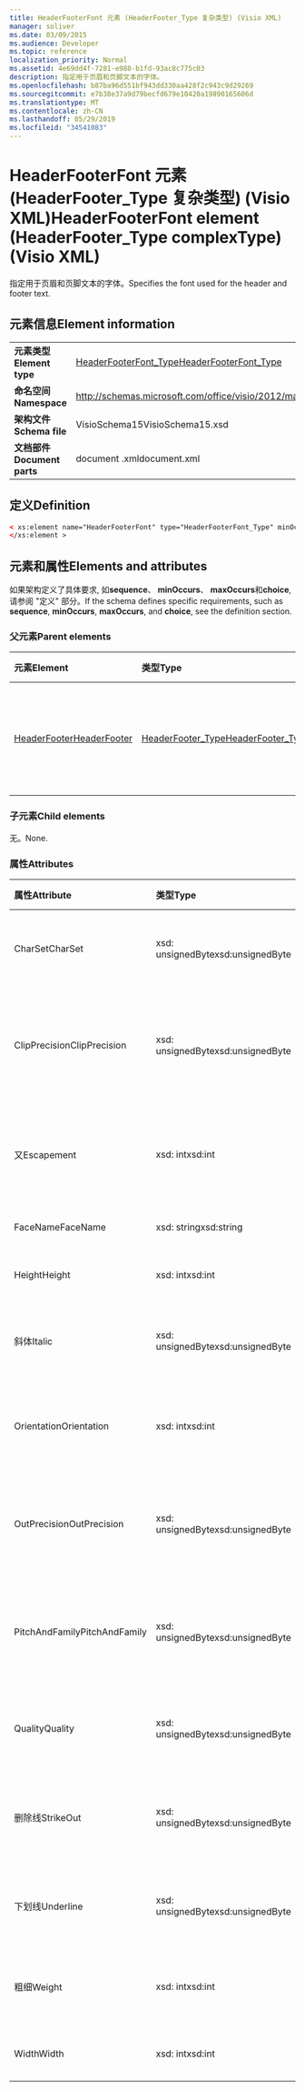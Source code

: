 ```yaml
---
title: HeaderFooterFont 元素 (HeaderFooter_Type 复杂类型) (Visio XML)
manager: soliver
ms.date: 03/09/2015
ms.audience: Developer
ms.topic: reference
localization_priority: Normal
ms.assetid: 4e69dd4f-7281-e988-b1fd-93ac8c775c03
description: 指定用于页眉和页脚文本的字体。
ms.openlocfilehash: b87ba96d551bf943dd330aa428f2c943c9d29269
ms.sourcegitcommit: e7b38e37a9d79becfd679e10420a19890165606d
ms.translationtype: MT
ms.contentlocale: zh-CN
ms.lasthandoff: 05/29/2019
ms.locfileid: "34541083"
---
```

# <a name="headerfooterfont-element-headerfootertype-complextype-visio-xml"></a><span data-ttu-id="b5b51-103">HeaderFooterFont 元素 (HeaderFooter_Type 复杂类型) (Visio XML)</span><span class="sxs-lookup"><span data-stu-id="b5b51-103">HeaderFooterFont element (HeaderFooter_Type complexType) (Visio XML)</span></span>

<span data-ttu-id="b5b51-104">指定用于页眉和页脚文本的字体。</span><span class="sxs-lookup"><span data-stu-id="b5b51-104">Specifies the font used for the header and footer text.</span></span>
  
## <a name="element-information"></a><span data-ttu-id="b5b51-105">元素信息</span><span class="sxs-lookup"><span data-stu-id="b5b51-105">Element information</span></span>

|||
|:-----|:-----|
|<span data-ttu-id="b5b51-106">**元素类型**</span><span class="sxs-lookup"><span data-stu-id="b5b51-106">**Element type**</span></span> <br/> |[<span data-ttu-id="b5b51-107">HeaderFooterFont_Type</span><span class="sxs-lookup"><span data-stu-id="b5b51-107">HeaderFooterFont_Type</span></span>](headerfooterfont_type-complextypevisio-xml.md) <br/> |
|<span data-ttu-id="b5b51-108">**命名空间**</span><span class="sxs-lookup"><span data-stu-id="b5b51-108">**Namespace**</span></span> <br/> |http://schemas.microsoft.com/office/visio/2012/main  <br/> |
|<span data-ttu-id="b5b51-109">**架构文件**</span><span class="sxs-lookup"><span data-stu-id="b5b51-109">**Schema file**</span></span> <br/> |<span data-ttu-id="b5b51-110">VisioSchema15</span><span class="sxs-lookup"><span data-stu-id="b5b51-110">VisioSchema15.xsd</span></span>  <br/> |
|<span data-ttu-id="b5b51-111">**文档部件**</span><span class="sxs-lookup"><span data-stu-id="b5b51-111">**Document parts**</span></span> <br/> |<span data-ttu-id="b5b51-112">document .xml</span><span class="sxs-lookup"><span data-stu-id="b5b51-112">document.xml</span></span>  <br/> |
   
## <a name="definition"></a><span data-ttu-id="b5b51-113">定义</span><span class="sxs-lookup"><span data-stu-id="b5b51-113">Definition</span></span>

```XML
< xs:element name="HeaderFooterFont" type="HeaderFooterFont_Type" minOccurs="0" maxOccurs="1" >
</xs:element >
```

## <a name="elements-and-attributes"></a><span data-ttu-id="b5b51-114">元素和属性</span><span class="sxs-lookup"><span data-stu-id="b5b51-114">Elements and attributes</span></span>

<span data-ttu-id="b5b51-115">如果架构定义了具体要求, 如**sequence**、 **minOccurs**、 **maxOccurs**和**choice**, 请参阅 "定义" 部分。</span><span class="sxs-lookup"><span data-stu-id="b5b51-115">If the schema defines specific requirements, such as **sequence**, **minOccurs**, **maxOccurs**, and **choice**, see the definition section.</span></span> 
  
### <a name="parent-elements"></a><span data-ttu-id="b5b51-116">父元素</span><span class="sxs-lookup"><span data-stu-id="b5b51-116">Parent elements</span></span>

|<span data-ttu-id="b5b51-117">**元素**</span><span class="sxs-lookup"><span data-stu-id="b5b51-117">**Element**</span></span>|<span data-ttu-id="b5b51-118">**类型**</span><span class="sxs-lookup"><span data-stu-id="b5b51-118">**Type**</span></span>|<span data-ttu-id="b5b51-119">**说明**</span><span class="sxs-lookup"><span data-stu-id="b5b51-119">**Description**</span></span>|
|:-----|:-----|:-----|
|[<span data-ttu-id="b5b51-120">HeaderFooter</span><span class="sxs-lookup"><span data-stu-id="b5b51-120">HeaderFooter</span></span>](headerfooter-element-visiodocument_type-complextypevisio-xml.md) <br/> |[<span data-ttu-id="b5b51-121">HeaderFooter_Type</span><span class="sxs-lookup"><span data-stu-id="b5b51-121">HeaderFooter_Type</span></span>](headerfooter_type-complextypevisio-xml.md) <br/> |<span data-ttu-id="b5b51-122">包含文档的页眉和页脚的元素。</span><span class="sxs-lookup"><span data-stu-id="b5b51-122">Contains elements for a document's header and footer.</span></span>  <br/> |
   
### <a name="child-elements"></a><span data-ttu-id="b5b51-123">子元素</span><span class="sxs-lookup"><span data-stu-id="b5b51-123">Child elements</span></span>

<span data-ttu-id="b5b51-124">无。</span><span class="sxs-lookup"><span data-stu-id="b5b51-124">None.</span></span>
  
### <a name="attributes"></a><span data-ttu-id="b5b51-125">属性</span><span class="sxs-lookup"><span data-stu-id="b5b51-125">Attributes</span></span>

|<span data-ttu-id="b5b51-126">**属性**</span><span class="sxs-lookup"><span data-stu-id="b5b51-126">**Attribute**</span></span>|<span data-ttu-id="b5b51-127">**类型**</span><span class="sxs-lookup"><span data-stu-id="b5b51-127">**Type**</span></span>|<span data-ttu-id="b5b51-128">**必需**</span><span class="sxs-lookup"><span data-stu-id="b5b51-128">**Required**</span></span>|<span data-ttu-id="b5b51-129">**描述**</span><span class="sxs-lookup"><span data-stu-id="b5b51-129">**Description**</span></span>|<span data-ttu-id="b5b51-130">**可能的值**</span><span class="sxs-lookup"><span data-stu-id="b5b51-130">**Possible values**</span></span>|
|:-----|:-----|:-----|:-----|:-----|
|<span data-ttu-id="b5b51-131">CharSet</span><span class="sxs-lookup"><span data-stu-id="b5b51-131">CharSet</span></span>  <br/> |<span data-ttu-id="b5b51-132">xsd: unsignedByte</span><span class="sxs-lookup"><span data-stu-id="b5b51-132">xsd:unsignedByte</span></span>  <br/> |<span data-ttu-id="b5b51-133">可选</span><span class="sxs-lookup"><span data-stu-id="b5b51-133">optional</span></span>  <br/> |<span data-ttu-id="b5b51-134">指定字体的字符集。</span><span class="sxs-lookup"><span data-stu-id="b5b51-134">Specifies the character set of the font.</span></span> <span data-ttu-id="b5b51-135">等效于 GDI LOGFONTlfCharSet 字段。</span><span class="sxs-lookup"><span data-stu-id="b5b51-135">Equivalent to the GDI LOGFONTlfCharSet field.</span></span>  <br/> |<span data-ttu-id="b5b51-136">Xsd: unsignedByte 类型的值。</span><span class="sxs-lookup"><span data-stu-id="b5b51-136">Values of the xsd:unsignedByte type.</span></span>  <br/> |
|<span data-ttu-id="b5b51-137">ClipPrecision</span><span class="sxs-lookup"><span data-stu-id="b5b51-137">ClipPrecision</span></span>  <br/> |<span data-ttu-id="b5b51-138">xsd: unsignedByte</span><span class="sxs-lookup"><span data-stu-id="b5b51-138">xsd:unsignedByte</span></span>  <br/> |<span data-ttu-id="b5b51-139">可选</span><span class="sxs-lookup"><span data-stu-id="b5b51-139">optional</span></span>  <br/> |<span data-ttu-id="b5b51-140">指定字体的剪辑精度。</span><span class="sxs-lookup"><span data-stu-id="b5b51-140">Specifies the clipping precision of the font.</span></span> <span data-ttu-id="b5b51-141">等效于 GDI LOGFONTlfClipPrecision 字段。</span><span class="sxs-lookup"><span data-stu-id="b5b51-141">Equivalent to the GDI LOGFONTlfClipPrecision field.</span></span>  <br/> |<span data-ttu-id="b5b51-142">Xsd: unsignedByte 类型的值。</span><span class="sxs-lookup"><span data-stu-id="b5b51-142">Values of the xsd:unsignedByte type.</span></span>  <br/> |
|<span data-ttu-id="b5b51-143">又</span><span class="sxs-lookup"><span data-stu-id="b5b51-143">Escapement</span></span>  <br/> |<span data-ttu-id="b5b51-144">xsd: int</span><span class="sxs-lookup"><span data-stu-id="b5b51-144">xsd:int</span></span>  <br/> |<span data-ttu-id="b5b51-145">可选</span><span class="sxs-lookup"><span data-stu-id="b5b51-145">optional</span></span>  <br/> |<span data-ttu-id="b5b51-146">指定字体的行距属性。</span><span class="sxs-lookup"><span data-stu-id="b5b51-146">Specifies the escapement attribute of the font.</span></span> <span data-ttu-id="b5b51-147">等效于 GDI LOGFONTlfEscapement 字段。</span><span class="sxs-lookup"><span data-stu-id="b5b51-147">Equivalent to the GDI LOGFONTlfEscapement field.</span></span>  <br/> |<span data-ttu-id="b5b51-148">Xsd: int 类型的值。</span><span class="sxs-lookup"><span data-stu-id="b5b51-148">Values of the xsd:int type.</span></span>  <br/> |
|<span data-ttu-id="b5b51-149">FaceName</span><span class="sxs-lookup"><span data-stu-id="b5b51-149">FaceName</span></span>  <br/> |<span data-ttu-id="b5b51-150">xsd: string</span><span class="sxs-lookup"><span data-stu-id="b5b51-150">xsd:string</span></span>  <br/> |<span data-ttu-id="b5b51-151">可选</span><span class="sxs-lookup"><span data-stu-id="b5b51-151">optional</span></span>  <br/> |<span data-ttu-id="b5b51-152">包含有关字体的信息。</span><span class="sxs-lookup"><span data-stu-id="b5b51-152">Contains information about a font.</span></span>  <br/> |<span data-ttu-id="b5b51-153">Xsd: string 类型的值。</span><span class="sxs-lookup"><span data-stu-id="b5b51-153">Values of the xsd:string type.</span></span>  <br/> |
|<span data-ttu-id="b5b51-154">Height</span><span class="sxs-lookup"><span data-stu-id="b5b51-154">Height</span></span>  <br/> |<span data-ttu-id="b5b51-155">xsd: int</span><span class="sxs-lookup"><span data-stu-id="b5b51-155">xsd:int</span></span>  <br/> |<span data-ttu-id="b5b51-156">可选</span><span class="sxs-lookup"><span data-stu-id="b5b51-156">optional</span></span>  <br/> |<span data-ttu-id="b5b51-157">以绘图单位为单位指定形状的高度。</span><span class="sxs-lookup"><span data-stu-id="b5b51-157">Specifies the height of the shape in drawing units.</span></span>  <br/> |<span data-ttu-id="b5b51-158">Xsd: int 类型的值。</span><span class="sxs-lookup"><span data-stu-id="b5b51-158">Values of the xsd:int type.</span></span>  <br/> |
|<span data-ttu-id="b5b51-159">斜体</span><span class="sxs-lookup"><span data-stu-id="b5b51-159">Italic</span></span>  <br/> |<span data-ttu-id="b5b51-160">xsd: unsignedByte</span><span class="sxs-lookup"><span data-stu-id="b5b51-160">xsd:unsignedByte</span></span>  <br/> |<span data-ttu-id="b5b51-161">可选</span><span class="sxs-lookup"><span data-stu-id="b5b51-161">optional</span></span>  <br/> |<span data-ttu-id="b5b51-162">指定字体是否为斜体。</span><span class="sxs-lookup"><span data-stu-id="b5b51-162">Specifies whether the font is italic.</span></span> <span data-ttu-id="b5b51-163">等效于 GDI LOGFONTlfItalic 字段。</span><span class="sxs-lookup"><span data-stu-id="b5b51-163">Equivalent to the GDI LOGFONTlfItalic field.</span></span>  <br/> |<span data-ttu-id="b5b51-164">Xsd: unsignedByte 类型的值。</span><span class="sxs-lookup"><span data-stu-id="b5b51-164">Values of the xsd:unsignedByte type.</span></span>  <br/> |
|<span data-ttu-id="b5b51-165">Orientation</span><span class="sxs-lookup"><span data-stu-id="b5b51-165">Orientation</span></span>  <br/> |<span data-ttu-id="b5b51-166">xsd: int</span><span class="sxs-lookup"><span data-stu-id="b5b51-166">xsd:int</span></span>  <br/> |<span data-ttu-id="b5b51-167">可选</span><span class="sxs-lookup"><span data-stu-id="b5b51-167">optional</span></span>  <br/> |<span data-ttu-id="b5b51-168">指定字体的方向。</span><span class="sxs-lookup"><span data-stu-id="b5b51-168">Specifies the orientation of the font.</span></span> <span data-ttu-id="b5b51-169">等效于 GDI LOGFONTlfOrientation 字段。</span><span class="sxs-lookup"><span data-stu-id="b5b51-169">Equivalent to the GDI LOGFONTlfOrientation field.</span></span>  <br/> |<span data-ttu-id="b5b51-170">Xsd: int 类型的值。</span><span class="sxs-lookup"><span data-stu-id="b5b51-170">Values of the xsd:int type.</span></span>  <br/> |
|<span data-ttu-id="b5b51-171">OutPrecision</span><span class="sxs-lookup"><span data-stu-id="b5b51-171">OutPrecision</span></span>  <br/> |<span data-ttu-id="b5b51-172">xsd: unsignedByte</span><span class="sxs-lookup"><span data-stu-id="b5b51-172">xsd:unsignedByte</span></span>  <br/> |<span data-ttu-id="b5b51-173">可选</span><span class="sxs-lookup"><span data-stu-id="b5b51-173">optional</span></span>  <br/> |<span data-ttu-id="b5b51-174">指定字体的输出精度属性。</span><span class="sxs-lookup"><span data-stu-id="b5b51-174">Specifies the output precision attribute of the font.</span></span> <span data-ttu-id="b5b51-175">等效于 GDI LOGFONTlfOutPrecision 字段。</span><span class="sxs-lookup"><span data-stu-id="b5b51-175">Equivalent to the GDI LOGFONTlfOutPrecision field.</span></span>  <br/> |<span data-ttu-id="b5b51-176">Xsd: unsignedByte 类型的值。</span><span class="sxs-lookup"><span data-stu-id="b5b51-176">Values of the xsd:unsignedByte type.</span></span>  <br/> |
|<span data-ttu-id="b5b51-177">PitchAndFamily</span><span class="sxs-lookup"><span data-stu-id="b5b51-177">PitchAndFamily</span></span>  <br/> |<span data-ttu-id="b5b51-178">xsd: unsignedByte</span><span class="sxs-lookup"><span data-stu-id="b5b51-178">xsd:unsignedByte</span></span>  <br/> |<span data-ttu-id="b5b51-179">可选</span><span class="sxs-lookup"><span data-stu-id="b5b51-179">optional</span></span>  <br/> |<span data-ttu-id="b5b51-180">指定字体的跨度和系列。</span><span class="sxs-lookup"><span data-stu-id="b5b51-180">Specifies the pitch and family of the font.</span></span> <span data-ttu-id="b5b51-181">等效于 GDI LOGFONTlfPitchAndFamily 字段。</span><span class="sxs-lookup"><span data-stu-id="b5b51-181">Equivalent to the GDI LOGFONTlfPitchAndFamily field.</span></span>  <br/> |<span data-ttu-id="b5b51-182">Xsd: unsignedByte 类型的值。</span><span class="sxs-lookup"><span data-stu-id="b5b51-182">Values of the xsd:unsignedByte type.</span></span>  <br/> |
|<span data-ttu-id="b5b51-183">Quality</span><span class="sxs-lookup"><span data-stu-id="b5b51-183">Quality</span></span>  <br/> |<span data-ttu-id="b5b51-184">xsd: unsignedByte</span><span class="sxs-lookup"><span data-stu-id="b5b51-184">xsd:unsignedByte</span></span>  <br/> |<span data-ttu-id="b5b51-185">可选</span><span class="sxs-lookup"><span data-stu-id="b5b51-185">optional</span></span>  <br/> |<span data-ttu-id="b5b51-186">指定字体的输出质量。</span><span class="sxs-lookup"><span data-stu-id="b5b51-186">Specifies the output quality of the font.</span></span> <span data-ttu-id="b5b51-187">等效于 GDI LOGFONTlfQuality 字段。</span><span class="sxs-lookup"><span data-stu-id="b5b51-187">Equivalent to the GDI LOGFONTlfQuality field.</span></span>  <br/> |<span data-ttu-id="b5b51-188">Xsd: unsignedByte 类型的值。</span><span class="sxs-lookup"><span data-stu-id="b5b51-188">Values of the xsd:unsignedByte type.</span></span>  <br/> |
|<span data-ttu-id="b5b51-189">删除线</span><span class="sxs-lookup"><span data-stu-id="b5b51-189">StrikeOut</span></span>  <br/> |<span data-ttu-id="b5b51-190">xsd: unsignedByte</span><span class="sxs-lookup"><span data-stu-id="b5b51-190">xsd:unsignedByte</span></span>  <br/> |<span data-ttu-id="b5b51-191">可选</span><span class="sxs-lookup"><span data-stu-id="b5b51-191">optional</span></span>  <br/> |<span data-ttu-id="b5b51-192">指定字体是否为删除线字体。</span><span class="sxs-lookup"><span data-stu-id="b5b51-192">Specifies whether the font is a strikeout font.</span></span> <span data-ttu-id="b5b51-193">等效于 GDI LOGFONTlfStrikeOut 字段。</span><span class="sxs-lookup"><span data-stu-id="b5b51-193">Equivalent to the GDI LOGFONTlfStrikeOut field.</span></span>  <br/> |<span data-ttu-id="b5b51-194">Xsd: unsignedByte 类型的值。</span><span class="sxs-lookup"><span data-stu-id="b5b51-194">Values of the xsd:unsignedByte type.</span></span>  <br/> |
|<span data-ttu-id="b5b51-195">下划线</span><span class="sxs-lookup"><span data-stu-id="b5b51-195">Underline</span></span>  <br/> |<span data-ttu-id="b5b51-196">xsd: unsignedByte</span><span class="sxs-lookup"><span data-stu-id="b5b51-196">xsd:unsignedByte</span></span>  <br/> |<span data-ttu-id="b5b51-197">可选</span><span class="sxs-lookup"><span data-stu-id="b5b51-197">optional</span></span>  <br/> |<span data-ttu-id="b5b51-198">指定字体是否带下划线。</span><span class="sxs-lookup"><span data-stu-id="b5b51-198">Specifies whether the font is underlined.</span></span> <span data-ttu-id="b5b51-199">等效于 GDI LOGFONTlfUnderline 字段。</span><span class="sxs-lookup"><span data-stu-id="b5b51-199">Equivalent to the GDI LOGFONTlfUnderline field.</span></span>  <br/> |<span data-ttu-id="b5b51-200">Xsd: unsignedByte 类型的值。</span><span class="sxs-lookup"><span data-stu-id="b5b51-200">Values of the xsd:unsignedByte type.</span></span>  <br/> |
|<span data-ttu-id="b5b51-201">粗细</span><span class="sxs-lookup"><span data-stu-id="b5b51-201">Weight</span></span>  <br/> |<span data-ttu-id="b5b51-202">xsd: int</span><span class="sxs-lookup"><span data-stu-id="b5b51-202">xsd:int</span></span>  <br/> |<span data-ttu-id="b5b51-203">可选</span><span class="sxs-lookup"><span data-stu-id="b5b51-203">optional</span></span>  <br/> |<span data-ttu-id="b5b51-204">指定字体的粗细。</span><span class="sxs-lookup"><span data-stu-id="b5b51-204">Specifies the weight of the font.</span></span> <span data-ttu-id="b5b51-205">等效于 GDI LOGFONTlfWeight 字段。</span><span class="sxs-lookup"><span data-stu-id="b5b51-205">Equivalent to the GDI LOGFONTlfWeight field.</span></span>  <br/> |<span data-ttu-id="b5b51-206">Xsd: int 类型的值。</span><span class="sxs-lookup"><span data-stu-id="b5b51-206">Values of the xsd:int type.</span></span>  <br/> |
|<span data-ttu-id="b5b51-207">Width</span><span class="sxs-lookup"><span data-stu-id="b5b51-207">Width</span></span>  <br/> |<span data-ttu-id="b5b51-208">xsd: int</span><span class="sxs-lookup"><span data-stu-id="b5b51-208">xsd:int</span></span>  <br/> |<span data-ttu-id="b5b51-209">可选</span><span class="sxs-lookup"><span data-stu-id="b5b51-209">optional</span></span>  <br/> |<span data-ttu-id="b5b51-210">包含以绘图单位表示的关联形状的宽度。</span><span class="sxs-lookup"><span data-stu-id="b5b51-210">Contains the width of the associated shape in drawing units.</span></span>  <br/> |<span data-ttu-id="b5b51-211">Xsd: int 类型的值。</span><span class="sxs-lookup"><span data-stu-id="b5b51-211">Values of the xsd:int type.</span></span>  <br/> |
   

